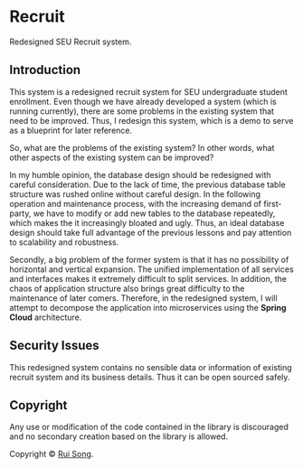 # Recruit

Redesigned SEU Recruit system.

## Introduction

This system is a redesigned recruit system for SEU undergraduate student enrollment. Even though we have already developed a system (which is running currently), there are some problems in the existing system that need to be improved. Thus, I redesign this system, which is a demo to serve as a blueprint for later reference.

So, what are the problems of the existing system? In other words, what other aspects of the existing system can be improved?

In my humble opinion, the database design should be redesigned with careful consideration. Due to the lack of time, the previous database table structure was rushed online without careful design. In the following operation and maintenance process, with the increasing demand of first-party, we have to modify or add new tables to the database repeatedly, which makes the it increasingly bloated and ugly. Thus, an ideal database design should take full advantage of the previous lessons and pay attention to scalability and robustness.

Secondly, a big problem of the former system is that it has no possibility of horizontal and vertical expansion. The unified implementation of all services and interfaces makes it extremely difficult to split services. In addition, the chaos of application structure also brings great difficulty to the maintenance of later comers. Therefore, in the redesigned system, I will attempt to decompose the application into microservices using the **Spring Cloud** architecture.

## Security Issues

This redesigned system contains no sensible data or information of existing recruit system and its business details. Thus it can be open sourced safely.

## Copyright

Any use or modification of the code contained in the library is discouraged and no secondary creation based on the library is allowed.

Copyright © [Rui Song](https://github.com/wurahara).

               
